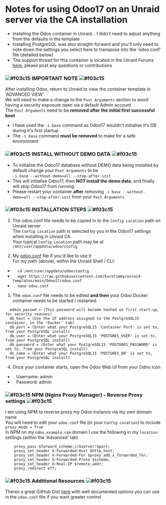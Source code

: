 # Notes for using Odoo17 on an Unraid server via the CA installation

- Installing the Odoo container in Unraid... I didn't need to adjust anything from the defaults in the template
- Installing PostgreSQL was also straight-forward and you'll only need to note down the settings you select here to transpose into the 'odoo.conf' file (detailed below)
- The support thread for this container is located in the Unraid Forums [here](https://forums.unraid.net/topic/150914-support-eurotimmy-odoo17/), please post any questions or contributions


### ![#f03c15](https://placehold.co/15x15/f03c15/f03c15.png) **IMPORTANT NOTE** ![#f03c15](https://placehold.co/15x15/f03c15/f03c15.png)

After installing Odoo, return to Unraid to view the container template in 'ADVANCED VIEW'\
We will need to make a change to the `Post Arguments` section to avoid having a security exposure open via a default Admin account\
The `Post Arguments` need to be **removed after the initial first successful boot**
- I have used the `-i base` command as Odoo17 wouldn't initialise it's DB during it's first startup
- The `-i base` command **must be removed** to make for a safe environment

### ![#f03c15](https://placehold.co/15x15/f03c15/f03c15.png) **INSTALL WITHOUT DEMO DATA** ![#f03c15](https://placehold.co/15x15/f03c15/f03c15.png)
- To initialise the Odoo17 database without DEMO data being installed by default change your `Post Arguments` to be\
 `-i base --without-demo=all --stop-after-init`
- This will initialise Odoo17, then **NOT install the demo data**, and finally will stop Odoo17 from running.
- Please restart your container **after** removing `-i base --without-demo=all --stop-after-init` from your `Post Arguments`

### ![#f03c15](https://placehold.co/15x15/f03c15/f03c15.png) **INSTALLATION STEPS** ![#f03c15](https://placehold.co/15x15/f03c15/f03c15.png)


1. The odoo.conf file needs to be copied in to the `Config Location` path on Unraid server\
The `Config Location` path is selected by you in the Odoo17 settings when installing in Unraid CA\
Your typical `Config Location` path may be at `/mnt/user/appdata/odoo/config`

2. My [odoo.conf](https://github.com/Eurotimmy/unraid-templates/blob/main/Odoo17/odoo.conf) file if you'd like to use it\
For my path (above), within the Unraid Shell / CLI:
- &nbsp;&nbsp;&nbsp; `cd /mnt/user/appdata/odoo/config`
- &nbsp;&nbsp;&nbsp; `wget https://raw.githubusercontent.com/Eurotimmy/unraid-templates/main/Odoo17/odoo.conf`
- &nbsp;&nbsp;&nbsp; `nano odoo.conf`

3. The `odoo.conf` file needs to be edited **and then** your Odoo Docker container needs to be started / restarted: 
```
  admin_passwd = (This password will become hashed on first start-up, for security reasons)
  db_host = (Use the IP address assigned to the PostgreSQL15 container, in the 'Docker' tab)
  db_port = (Enter what your PostgreSQL15 'Container Port' is set to, from your PostgreSQL install)
  db_user = (Enter what your PostgreSQL15 'POSTGRES_USER' is set to, from your PostgreSQL install)
  db_password = (Enter what your PostgreSQL15 'POSTGRES_PASSWORD' is set to, from your PostgreSQL install)
  dn_name = (Enter what your PostgreSQL15 'POSTGRES_DB' is set to, from your PostgreSQL install)
```

4. Once your container starts, open the Odoo Web UI from your Odoo icon
- &nbsp;&nbsp;&nbsp;Username: admin
- &nbsp;&nbsp;&nbsp;Password: admin


### ![#f03c15](https://placehold.co/15x15/f03c15/f03c15.png) **NPM (Nginx Proxy Manager) - Reverse Proxy settings** ![#f03c15](https://placehold.co/15x15/f03c15/f03c15.png)

I am using NPM to reverse proxy my Odoo instance via my own domain name\
You will need to edit your `odoo.conf` file (in your `Config Location`) to include `proxy_mode = True`\
In NPM on my `odoo.example.com` domain I use the following in my `location` settings (within the 'Advanced' tab)
``` location / {
    proxy_pass $forward_scheme://$server:$port;
    proxy_set_header X-Forwarded-Host $http_host;
    proxy_set_header X-Forwarded-For $proxy_add_x_forwarded_for;
    proxy_set_header X-Forwarded-Proto $scheme;
    proxy_set_header X-Real-IP $remote_addr;
    proxy_redirect off;    
```

### ![#f03c15](https://placehold.co/15x15/f03c15/f03c15.png) **Additional Resources** ![#f03c15](https://placehold.co/15x15/f03c15/f03c15.png)

Theres a great GitHub Gist [here](https://gist.github.com/Guidoom/d5db0a76ce669b139271a528a8a2a27f) with well documented options you can use in the `odoo.conf` file if you want greater control
